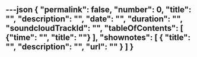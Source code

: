 ---json
{
	"permalink": false,
	"number": 0,
	"title": "",
	"description": "",
	"date": "",
	"duration": "",
	"soundcloudTrackId": "",
	"tableOfContents": [
		{"time": "", "title": ""}
	],
	"shownotes": [
		{
			"title": "",
			"description": "",
			"url": ""
		}
	]
}
---
